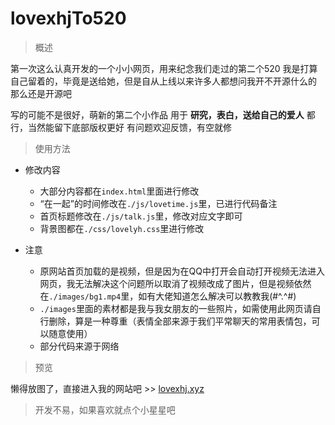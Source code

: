 # lovexhjTo520

> 概述

第一次这么认真开发的一个小小网页，用来纪念我们走过的第二个520
我是打算自己留着的，毕竟是送给她，但是自从上线以来许多人都想问我开不开源什么的
那么还是开源吧

写的可能不是很好，萌新的第二个小作品
用于 **研究，表白，送给自己的爱人** 都行，当然能留下底部版权更好
有问题欢迎反馈，有空就修

> 使用方法

* 修改内容
    * 大部分内容都在`index.html`里面进行修改
    * “在一起”的时间修改在`./js/lovetime.js`里，已进行代码备注
    * 首页标题修改在`./js/talk.js`里，修改对应文字即可
    * 背景图都在`./css/lovelyh.css`里进行修改

* 注意
    * 原网站首页加载的是视频，但是因为在QQ中打开会自动打开视频无法进入网页，我无法解决这个问题所以取消了视频改成了图片，但是视频依然在`./images/bg1.mp4`里，如有大佬知道怎么解决可以教教我(#^.^#)
    * `./images`里面的素材都是我与我女朋友的一些照片，如需使用此网页请自行删除，算是一种尊重（表情全部来源于我们平常聊天的常用表情包，可以随意使用）
    * 部分代码来源于网络

> 预览

懒得放图了，直接进入我的网站吧 >> [lovexhj.xyz](https://www.520.lovexhj.xyz)
   
> 开发不易，如果喜欢就点个小星星吧
